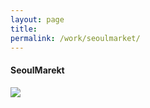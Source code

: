 ```yaml
---
layout: page
title:
permalink: /work/seoulmarket/
---
```



#### SeoulMarekt

<img src ="/images/mon1.png height=400 ">
